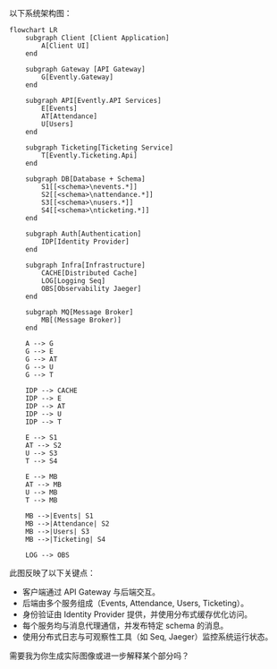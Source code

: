 以下系统架构图：

```mermaid
flowchart LR
    subgraph Client [Client Application]
        A[Client UI]
    end

    subgraph Gateway [API Gateway]
        G[Evently.Gateway]
    end

    subgraph API[Evently.API Services]
        E[Events]
        AT[Attendance]
        U[Users]
    end

    subgraph Ticketing[Ticketing Service]
        T[Evently.Ticketing.Api]
    end

    subgraph DB[Database + Schema]
        S1[[<schema>\nevents.*]]
        S2[[<schema>\nattendance.*]]
        S3[[<schema>\nusers.*]]
        S4[[<schema>\nticketing.*]]
    end

    subgraph Auth[Authentication]
        IDP[Identity Provider]
    end

    subgraph Infra[Infrastructure]
        CACHE[Distributed Cache]
        LOG[Logging Seq]
        OBS[Observability Jaeger]
    end

    subgraph MQ[Message Broker]
        MB[(Message Broker)]
    end

    A --> G
    G --> E
    G --> AT
    G --> U
    G --> T

    IDP --> CACHE
    IDP --> E
    IDP --> AT
    IDP --> U
    IDP --> T

    E --> S1
    AT --> S2
    U --> S3
    T --> S4

    E --> MB
    AT --> MB
    U --> MB
    T --> MB

    MB -->|Events| S1
    MB -->|Attendance| S2
    MB -->|Users| S3
    MB -->|Ticketing| S4

    LOG --> OBS
```

此图反映了以下关键点：

- 客户端通过 API Gateway 与后端交互。
- 后端由多个服务组成（Events, Attendance, Users, Ticketing）。
- 身份验证由 Identity Provider 提供，并使用分布式缓存优化访问。
- 每个服务均与消息代理通信，并发布特定 schema 的消息。
- 使用分布式日志与可观察性工具（如 Seq, Jaeger）监控系统运行状态。

需要我为你生成实际图像或进一步解释某个部分吗？
